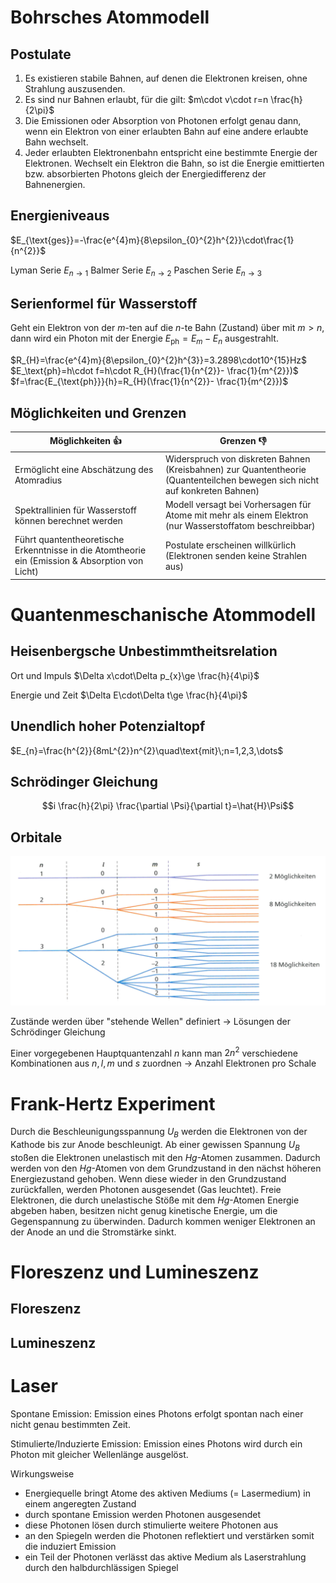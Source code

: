 # Bohrsches Atommodell

## Postulate

1. Es existieren stabile Bahnen, auf denen die Elektronen kreisen, ohne Strahlung auszusenden.
2. Es sind nur Bahnen erlaubt, für die gilt: $m\cdot v\cdot r=n \frac{h}{2\pi}$
3. Die Emissionen oder Absorption von Photonen erfolgt genau dann, wenn ein Elektron von einer erlaubten Bahn auf eine andere erlaubte Bahn wechselt.
4. Jeder erlaubten Elektronenbahn entspricht eine bestimmte Energie der Elektronen. Wechselt ein Elektron die Bahn, so ist die Energie emittierten bzw. absorbierten Photons gleich der Energiedifferenz der Bahnenergien.

## Energieniveaus

$E_{\text{ges}}=-\frac{e^{4}m}{8\epsilon_{0}^{2}h^{2}}\cdot\frac{1}{n^{2}}$

Lyman Serie $E_{n\to1}$
Balmer Serie $E_{n\to2}$
Paschen Serie $E_{n\to3}$

## Serienformel für Wasserstoff

Geht ein Elektron von der $m$-ten auf die $n$-te Bahn (Zustand) über mit $m>n$, dann wird ein Photon mit der Energie $E_{\text{ph}}=E_{m}-E_{n}$ ausgestrahlt.

$R_{H}=\frac{e^{4}m}{8\epsilon_{0}^{2}h^{3}}=3.2898\cdot10^{15}Hz$
$E_\text{ph}=h\cdot f=h\cdot R_{H}(\frac{1}{n^{2}}- \frac{1}{m^{2}})$
$f=\frac{E_{\text{ph}}}{h}=R_{H}(\frac{1}{n^{2}}- \frac{1}{m^{2}})$

## Möglichkeiten und Grenzen

| Möglichkeiten 👍                                                                                | Grenzen 👎                                                                                                                  |
| ----------------------------------------------------------------------------------------------- | --------------------------------------------------------------------------------------------------------------------------- |
| Ermöglicht eine Abschätzung des Atomradius                                                      | Widerspruch von diskreten Bahnen (Kreisbahnen) zur Quantentheorie (Quantenteilchen bewegen sich nicht auf konkreten Bahnen) |
| Spektrallinien für Wasserstoff können berechnet werden                                          | Modell versagt bei Vorhersagen für Atome mit mehr als einem Elektron (nur Wasserstoffatom beschreibbar)                     |
| Führt quantentheoretische Erkenntnisse in die Atomtheorie ein (Emission & Absorption von Licht) | Postulate erscheinen willkürlich (Elektronen senden keine Strahlen aus)                                                     |

# Quantenmeschanische Atommodell

## Heisenbergsche Unbestimmtheitsrelation

Ort und Impuls $\Delta x\cdot\Delta p_{x}\ge \frac{h}{4\pi}$

Energie und Zeit $\Delta E\cdot\Delta t\ge \frac{h}{4\pi}$

## Unendlich hoher Potenzialtopf

$E_{n}=\frac{h^{2}}{8mL^{2}}n^{2}\quad\text{mit}\;n=1,2,3,\dots$

## Schrödinger Gleichung

$$i \frac{h}{2\pi} \frac{\partial \Psi}{\partial t}=\hat{H}\Psi$$

## Orbitale

![](../Working%20Materials/Atommodell/Orbitale.png)

Zustände werden über "stehende Wellen" definiert → Lösungen der Schrödinger Gleichung

Einer vorgegebenen Hauptquantenzahl $n$ kann man $2n^{2}$ verschiedene Kombinationen aus $n,l,m$ und $s$ zuordnen → Anzahl Elektronen pro Schale

# Frank-Hertz Experiment

Durch die Beschleunigungsspannung $U_{B}$ werden die Elektronen von der Kathode bis zur Anode beschleunigt. Ab einer gewissen Spannung $U_{B}$ stoßen die Elektronen unelastisch mit den $Hg$-Atomen zusammen. Dadurch werden von den $Hg$-Atomen von dem Grundzustand in den nächst höheren Energiezustand gehoben. Wenn diese wieder in den Grundzustand zurückfallen, werden Photonen ausgesendet (Gas leuchtet).
Freie Elektronen, die durch unelastische Stöße mit dem $Hg$-Atomen Energie abgeben haben, besitzen nicht genug kinetische Energie, um die Gegenspannung zu überwinden. Dadurch kommen weniger Elektronen an der Anode an und die Stromstärke sinkt.

# Floreszenz und Lumineszenz

## Floreszenz

## Lumineszenz

# Laser

Spontane Emission: Emission eines Photons erfolgt spontan nach einer nicht genau bestimmten Zeit.

Stimulierte/Induzierte Emission: Emission eines Photons wird durch ein Photon mit gleicher Wellenlänge ausgelöst.

Wirkungsweise
- Energiequelle bringt Atome des aktiven Mediums (= Lasermedium) in einem angeregten Zustand
- durch spontane Emission werden Photonen ausgesendet
- diese Photonen lösen durch stimulierte weitere Photonen aus
- an den Spiegeln werden die Photonen reflektiert und verstärken somit die induziert Emission
- ein Teil der Photonen verlässt das aktive Medium als Laserstrahlung durch den halbdurchlässigen Spiegel
